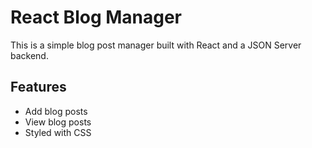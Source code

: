 # React Blog Manager

This is a simple blog post manager built with React and a JSON Server backend.

## Features

- Add blog posts
- View blog posts
- Styled with CSS

